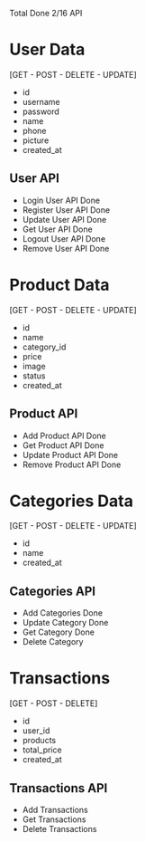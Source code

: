 Total Done 2/16 API

# User Data

[GET - POST - DELETE - UPDATE]

- id
- username
- password
- name
- phone
- picture
- created_at

## User API

- Login User API Done
- Register User API Done
- Update User API Done
- Get User API Done
- Logout User API Done
- Remove User API Done

# Product Data

[GET - POST - DELETE - UPDATE]

- id
- name
- category_id
- price
- image
- status
- created_at

## Product API

- Add Product API Done
- Get Product API Done
- Update Product API Done
- Remove Product API Done

# Categories Data

[GET - POST - DELETE - UPDATE]

- id
- name
- created_at

## Categories API

- Add Categories Done
- Update Category Done
- Get Category Done
- Delete Category

# Transactions

[GET - POST - DELETE]

- id
- user_id
- products
- total_price
- created_at

## Transactions API

- Add Transactions
- Get Transactions
- Delete Transactions

